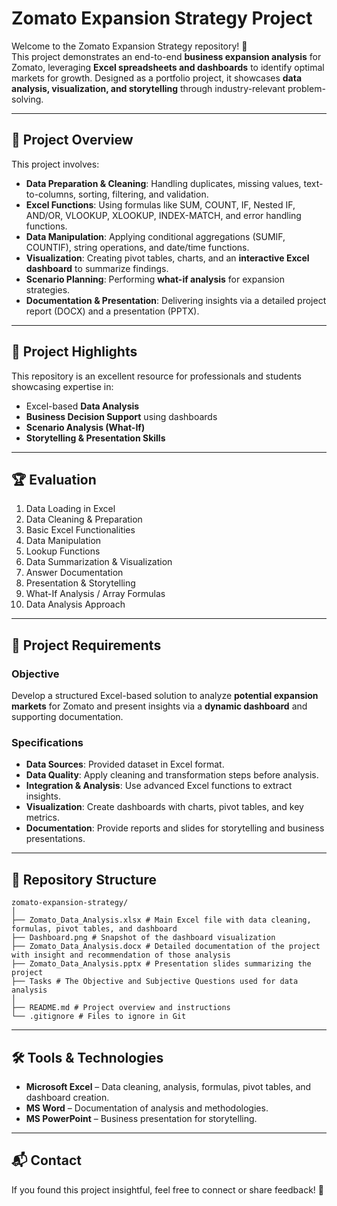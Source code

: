 # Zomato Expansion Strategy Project

Welcome to the Zomato Expansion Strategy repository! 🚀  
This project demonstrates an end-to-end **business expansion analysis** for Zomato, leveraging **Excel spreadsheets and dashboards** to identify optimal markets for growth. Designed as a portfolio project, it showcases **data analysis, visualization, and storytelling** through industry-relevant problem-solving.

---

## 📖 Project Overview
This project involves:

- **Data Preparation & Cleaning**: Handling duplicates, missing values, text-to-columns, sorting, filtering, and validation.  
- **Excel Functions**: Using formulas like SUM, COUNT, IF, Nested IF, AND/OR, VLOOKUP, XLOOKUP, INDEX-MATCH, and error handling functions.  
- **Data Manipulation**: Applying conditional aggregations (SUMIF, COUNTIF), string operations, and date/time functions.  
- **Visualization**: Creating pivot tables, charts, and an **interactive Excel dashboard** to summarize findings.  
- **Scenario Planning**: Performing **what-if analysis** for expansion strategies.  
- **Documentation & Presentation**: Delivering insights via a detailed project report (DOCX) and a presentation (PPTX).  

---

## 🎯 Project Highlights
This repository is an excellent resource for professionals and students showcasing expertise in:

- Excel-based **Data Analysis**  
- **Business Decision Support** using dashboards  
- **Scenario Analysis (What-If)**  
- **Storytelling & Presentation Skills**  

---

## 🏆 Evaluation 

1. Data Loading in Excel
2. Data Cleaning & Preparation
3. Basic Excel Functionalities  
4. Data Manipulation
5. Lookup Functions   
6. Data Summarization & Visualization 
7. Answer Documentation 
8. Presentation & Storytelling 
9. What-If Analysis / Array Formulas 
10. Data Analysis Approach

---

## 🚀 Project Requirements

### Objective
Develop a structured Excel-based solution to analyze **potential expansion markets** for Zomato and present insights via a **dynamic dashboard** and supporting documentation.

### Specifications
- **Data Sources**: Provided dataset in Excel format.  
- **Data Quality**: Apply cleaning and transformation steps before analysis.  
- **Integration & Analysis**: Use advanced Excel functions to extract insights.  
- **Visualization**: Create dashboards with charts, pivot tables, and key metrics.  
- **Documentation**: Provide reports and slides for storytelling and business presentations.  

---

## 📂 Repository Structure

```plaintext
zomato-expansion-strategy/
│
├── Zomato_Data_Analysis.xlsx # Main Excel file with data cleaning, formulas, pivot tables, and dashboard
├── Dashboard.png # Snapshot of the dashboard visualization
├── Zomato_Data_Analysis.docx # Detailed documentation of the project with insight and recommendation of those analysis
├── Zomato_Data_Analysis.pptx # Presentation slides summarizing the project
├── Tasks # The Objective and Subjective Questions used for data analysis
│
├── README.md # Project overview and instructions
└── .gitignore # Files to ignore in Git
```

---

## 🛠️ Tools & Technologies
- **Microsoft Excel** – Data cleaning, analysis, formulas, pivot tables, and dashboard creation.  
- **MS Word** – Documentation of analysis and methodologies.  
- **MS PowerPoint** – Business presentation for storytelling.  

---

## 📬 Contact
If you found this project insightful, feel free to connect or share feedback! 🚀

